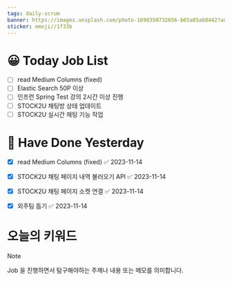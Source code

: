 ```yaml
---
tags: daily-scrum
banner: https://images.unsplash.com/photo-1698350732656-b65a85ab8442?auto=format&fit=crop&q=80&w=2837&ixlib=rb-4.0.3&ixid=M3wxMjA3fDB8MHxwaG90by1wYWdlfHx8fGVufDB8fHx8fA%3D%3D
sticker: emoji//1f33b
---
```

#  😀 Today Job List
- [ ] read Medium Columns (fixed)
- [ ] Elastic Search 50P 이상
- [ ] 인프런 Spring Test 강의 2시간 이상 진행
- [ ] STOCK2U 채팅방 상태 업데이트
- [ ] STOCK2U 실시간 채팅 기능 작업
# 🙂 Have Done Yesterday
- [x] read Medium Columns (fixed) ✅ 2023-11-14
- [x] STOCK2U 채팅 페이지 내역 불러오기 API ✅ 2023-11-14
- [x] STOCK2U 채팅 페이지 소켓 연결 ✅ 2023-11-14
- [x] 외주팀 돕기 ✅ 2023-11-14



# 오늘의 키워드

> [!NOTE]
> Job 을 진행하면서 탐구해야하는 주제나 내용 또는 메모를 의미합니다.

